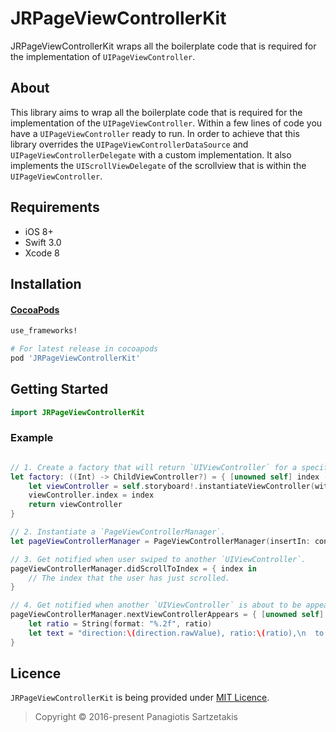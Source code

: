 # JRPageViewControllerKit

JRPageViewControllerKit wraps all the boilerplate code that is required for the implementation of `UIPageViewController`.

## About

This library aims to wrap all the boilerplate code that is required for the implementation of the `UIPageViewController`. Within a few lines of code you have a `UIPageViewController` ready to run. In order to achieve that this library overrides the `UIPageViewControllerDataSource` and `UIPageViewControllerDelegate` with a custom implementation. It also implements the `UIScrollViewDelegate` of the scrollview that is within the `UIPageViewController`.

## Requirements

* iOS 8+
* Swift 3.0
* Xcode 8

## Installation

#### [CocoaPods](http://cocoapods.org)

````ruby
use_frameworks!

# For latest release in cocoapods
pod 'JRPageViewControllerKit'
````

## Getting Started
````swift
import JRPageViewControllerKit
````

### Example

````swift

// 1. Create a factory that will return `UIViewController` for a specific index.
let factory: ((Int) -> ChildViewController?) = { [unowned self] index -> ChildViewController? in
    let viewController = self.storyboard!.instantiateViewController(withIdentifier: "ChildViewController") as! ChildViewController
    viewController.index = index
    return viewController
}

// 2. Instantiate a `PageViewControllerManager`.
let pageViewControllerManager = PageViewControllerManager(insertIn: containerView, inViewController: self, totalPages: 6, viewControllerForIndex: factory)

// 3. Get notified when user swiped to another `UIViewController`.
pageViewControllerManager.didScrollToIndex = { index in
    // The index that the user has just scrolled.
}

// 4. Get notified when another `UIViewController` is about to be appeared.
pageViewControllerManager.nextViewControllerAppears = { [unowned self] direction, ratio, destinationIndex in
    let ratio = String(format: "%.2f", ratio)
    let text = "direction:\(direction.rawValue), ratio:\(ratio),\n  to \(destinationIndex)"
}
````

## Licence

```JRPageViewControllerKit``` is being provided under [MIT Licence][MIT].



[MIT]:<https://opensource.org/licenses/MIT>

>Copyright © 2016-present Panagiotis Sartzetakis
